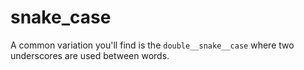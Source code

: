 # snake_case

A common variation you'll find is the `double__snake__case` where two
underscores are used between words.
